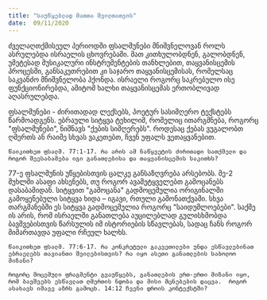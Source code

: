 ```yaml
---
title: "საუწყებლად მათთა შვილთათვის"
date:  09/11/2020
---
```


ძველაღთქმისეულ პერიოდში ფსალმუნები მნიშვნელოვან როლს ასრულებდა ისრაელის ცხოვრებაში. მათ კითხულობდნენ, გალობდნენ, უმეტესად მუსიკალური ინსტრუმენტების თანხლებით, თაყვანისცემის პროცესში, განსაკუთრებით კი საჯარო თაყვანისცემისას, რომელსაც საკვანძო მნიშვნელობა ჰქონდა. ისრაელი როგორც საკრებულო ისე ფუნქციონირებდა, ამიტომ ხალხი თაყვანისცემას ერთობლივად აღასრულებდა.

ფსალმუნები - ძირითადად ლექსებს, პოეტურ სასიმღერო ტექსტებს წარმოადგენს. ებრაული სიტყვა ტეხილიმ, რომელიც ითარგმნება, როგორც "ფსალმუნები", ნიშნავს "ქების სიმღერებს". როდესაც ქებას ვუგალობთ ღმერთს ან რაიმე სხვას ვაკეთებთ, ჩვენ უფალს ვეთაყვანებით.

`წაიკითხეთ ფსალმ. 77:1-17. რა არის ამ ნაწყვეტის ძირითადი სათქმელი და როგორ შეესაბამება იგი განათლებისა და თაყვანისცემის საკითხს?`

77-ე ფსალმუნის უწყებისთვის ცალკე განსაზღვრება არსებობს.  მე-2 მუხლში ასაფი ახსენებს, თუ როგორ ავამეტყველებთ გამოცანებს დასაბამიდან. სიტყვით "გამოცანა" გადმოცემულია ორიგინალში გამოყენებული სიტყვა ხიდა – იგავი, რთული გამონათქვამი.  სხვა თარგმანებში ეს სიტყვა გადმოცემულია როგორც "საიდუმლოებები". საქმე ის არის, რომ ისრაელში განათლება აუცილებლად გულისხმობდა ბავშვებისთვის წარსულის იმ ისტორიების სწავლებას, სადაც ჩანს როგორ მიმართავდა უფალი რჩეულ ხალხს.

`წაიკითხეთ ფსალმ. 77:6-17. რა კონკრეტული გაკვეთილები უნდა ესწავლებინათ ებრაელებს თავიანთი შვილებისთვის? რა იყო ასეთი განათლების საბოლოო მიზანი?`

`როგორც მოცემული ფრაგმენტი გვაუწყებს, განათლების ერთ-ერთი მიზანი იყო, რომ ბავშვებს ესწავლათ ღმერთის ნდობა და მისი მცნებების დაცვა.  როგორ ასახავს იმავე აზრს გამოცხ. 14:12 ჩვენი დროის კონტექსტში?`